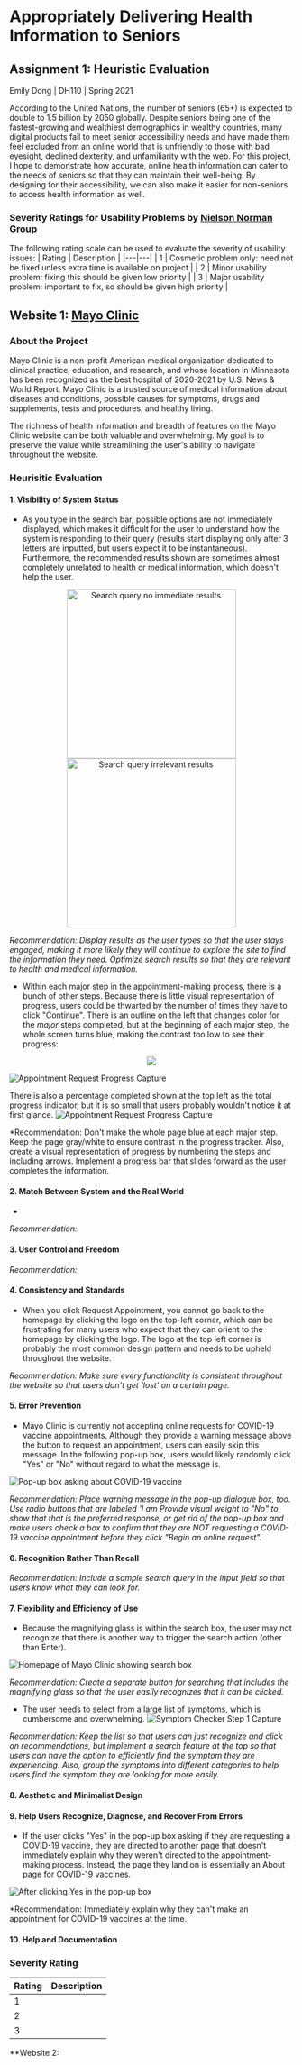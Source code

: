 # Appropriately Delivering Health Information to Seniors

## Assignment 1: Heuristic Evaluation

Emily Dong | DH110 | Spring 2021

According to the United Nations, the number of seniors (65+) is expected to double to 1.5 billion by 2050 globally. Despite seniors being one of the fastest-growing and wealthiest demographics in wealthy countries, many digital products fail to meet senior accessibility needs and have made them feel excluded from an online world that is unfriendly to those with bad eyesight, declined dexterity, and unfamiliarity with the web. For this project, I hope to demonstrate how accurate, online health information can cater to the needs of seniors so that they can maintain their well-being. By designing for their accessibility, we can also make it easier for non-seniors to access health information as well.

### Severity Ratings for Usability Problems by [Nielson Norman Group](https://www.nngroup.com/articles/how-to-rate-the-severity-of-usability-problems/)

The following rating scale can be used to evaluate the severity of usability issues:
| Rating | Description |
|---|---|
| 1 | Cosmetic problem only: need not be fixed unless extra time is available on project |
| 2 | Minor usability problem: fixing this should be given low priority |
| 3 | Major usability problem: important to fix, so should be given high priority |

## Website 1: [Mayo Clinic](https://www.mayoclinic.org/)

### About the Project
Mayo Clinic is a non-profit American medical organization dedicated to clinical practice, education, and research, and whose location in Minnesota has been recognized as the best hospital of 2020-2021 by U.S. News & World Report. Mayo Clinic is a trusted source of medical information about diseases and conditions, possible causes for symptoms, drugs and supplements, tests and procedures, and healthy living.

The richness of health information and breadth of features on the Mayo Clinic website can be both valuable and overwhelming. My goal is to preserve the value while streamlining the user's ability to navigate throughout the website.

### Heurisitic Evaluation

#### 1. Visibility of System Status
* As you type in the search bar, possible options are not immediately displayed, which makes it difficult for the user to understand how the system is responding to their query (results start displaying only after 3 letters are inputted, but users expect it to be instantaneous). Furthermore, the recommended results shown are sometimes almost completely unrelated to health or medical information, which doesn't help the user.

<p align="center">
  <img src="search-query-2.PNG" alt="Search query no immediate results" width = "300px"/>
  <img src="search-query.png" alt="Search query irrelevant results" width = "300px"/>
</p>

*Recommendation: Display results as the user types so that the user stays engaged, making it more likely they will continue to explore the site to find the information they need. Optimize search results so that they are relevant to health and medical information.*

* Within each major step in the appointment-making process, there is a bunch of other steps. Because there is little visual representation of progress, users could be thwarted by the number of times they have to click "Continue". There is an outline on the left that changes color for the *major* steps completed, but at the beginning of each major step, the whole screen turns blue, making the contrast too low to see their progress:

<p align="center">
  <img src="appointment-request-progress.PNG"/>
</p>

![Appointment Request Progress Capture](appointment-request-progress.PNG)

There is also a percentage completed shown at the top left as the total progress indicator, but it is so small that users probably wouldn't notice it at first glance.
![Appointment Request Progress Capture](appointment-request-progress-2.PNG)

*Recommendation: Don't make the whole page blue at each major step. Keep the page gray/white to ensure contrast in the progress tracker. Also, create a visual representation of progress by numbering the steps and including arrows. Implement a progress bar that slides forward as the user completes the information.

#### 2. Match Between System and the Real World

* 

*Recommendation:* 

#### 3. User Control and Freedom


*Recommendation:*

#### 4. Consistency and Standards
* When you click Request Appointment, you cannot go back to the homepage by clicking the logo on the top-left corner, which can be frustrating for many users who expect that they can orient to the homepage by clicking the logo. The logo at the top left corner is probably the most common design pattern and needs to be upheld throughout the website.

*Recommendation: Make sure every functionality is consistent throughout the website so that users don't get 'lost' on a certain page.*

#### 5. Error Prevention
* Mayo Clinic is currently not accepting online requests for COVID-19 vaccine appointments. Although they provide a warning message above the button to request an appointment, users can easily skip this message. In the following pop-up box, users would likely randomly click "Yes" or "No" without regard to what the message is. 

![Pop-up box asking about COVID-19 vaccine](vaccine-yes-or-no.PNG)

*Recommendation: Place warning message in the pop-up dialogue box, too. Use radio buttons that are labeled 'I am 
Provide visual weight to "No" to show that that is the preferred response, or get rid of the pop-up box and make users check a box to confirm that they are NOT requesting a COVID-19 vaccine appointment before they click "Begin an online request".*

#### 6. Recognition Rather Than Recall

*Recommendation: Include a sample search query in the input field so that users know what they can look for.*

#### 7. Flexibility and Efficiency of Use
* Because the magnifying glass is within the search box, the user may not recognize that there is another way to trigger the search action (other than Enter).

![Homepage of Mayo Clinic showing search box](homepage.PNG)

*Recommendation: Create a separate button for searching that includes the magnifying glass so that the user easily recognizes that it can be clicked.*

* The user needs to select from a large list of symptoms, which is cumbersome and overwhelming.
![Symptom Checker Step 1 Capture](symptom-checker-step-1.PNG)

*Recommendation: Keep the list so that users can just recognize and click on recommendations, but implement a search feature at the top so that users can have the option to efficiently find the symptom they are experiencing. Also, group the symptoms into different categories to help users find the symptom they are looking for more easily.*

#### 8. Aesthetic and Minimalist Design


#### 9. Help Users Recognize, Diagnose, and Recover From Errors
* If the user clicks "Yes" in the pop-up box asking if they are requesting a COVID-19 vaccine, they are directed to another page that doesn't immediately explain why they weren't directed to the appointment-making process. Instead, the page they land on is essentially an About page for COVID-19 vaccines.

![After clicking Yes in the pop-up box](clicked-yes.PNG)

*Recommendation: Immediately explain why they can't make an appointment for COVID-19 vaccines at the time. 

#### 10. Help and Documentation


### Severity Rating
| Rating | Description |
|---|---|
| 1 |  |
| 2 |  |
| 3 |  |

**Website 2: 


